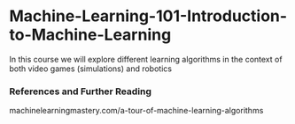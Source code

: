 Machine-Learning-101-Introduction-to-Machine-Learning
=====================================================

In this course we will explore different learning algorithms in the context of both video games (simulations) and robotics



### References and Further Reading 

machinelearningmastery.com/a-tour-of-machine-learning-algorithms



